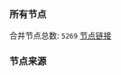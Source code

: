 ### 所有节点
合并节点总数: `5269`
[节点链接](https://github.com/rzhy1/33/raw/master/sub/sub_merge_base64.txt)

### 节点来源
